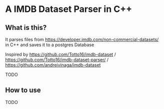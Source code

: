 # A IMDB Dataset Parser in C++


## What is this?

It parses files from https://developer.imdb.com/non-commercial-datasets/ in C++ and saves it to a postgres Database

Inspired by https://github.com/Totto16/imdb-dataset / https://github.com/Totto16/imdb-dataset-parser/ / https://github.com/andreivinaga/imdb-dataset

TODO


## How to use

TODO
